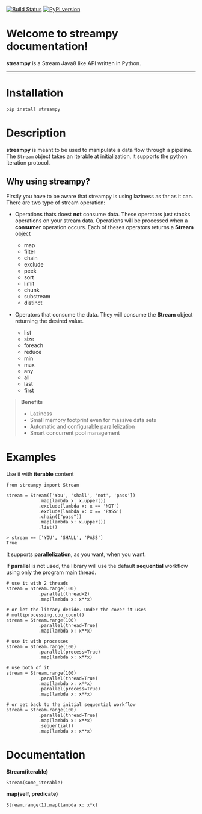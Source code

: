 [![Build Status](https://travis-ci.org/tolsac/streampy.svg?branch=master)](https://travis-ci.org/tolsac/streampy) [![PyPI version](https://badge.fury.io/py/streampy.svg)](https://badge.fury.io/py/streampy)

Welcome to streampy documentation!
===================


**streampy** is a Stream Java8 like API written in Python. 

----------

Installation
============

```
pip install streampy
```

Description
===========

**streampy** is meant to be used to manipulate a data flow through a pipeline. The ```Stream``` object takes an iterable at initialization, it supports the python iteration protocol.

Why using streampy?
-------------------

Firstly you have to be aware that streampy is using laziness as far as it can. There are two type of stream operation:

- Operations thats doest **not** consume data. These operators just stacks operations on your stream data. Operations will be processed when a **consumer** operation occurs. Each of theses operators returns a **Stream** object
	- map
	- filter
	- chain
	- exclude
	- peek
	- sort
	- limit
	- chunk
	- substream
	- distinct

- Operators that consume the data. They will consume the **Stream** object returning the desired value.
	- list
	- size
	- foreach
	- reduce
	- min
	- max
	- any
	- all
	- last
	- first

> **Benefits**
> - Laziness
> - Small memory footprint even for massive data sets
> - Automatic and configurable parallelization
> - Smart concurrent pool management

Examples
========

Use it with **iterable** content
```
from streampy import Stream

stream = Stream(['You', 'shall', 'not', 'pass'])
			.map(lambda x: x.upper())
            .exclude(lambda x: x == 'NOT')
            .exclude(lambda x: x == 'PASS')
            .chain(["pass"])
            .map(lambda x: x.upper())
            .list()

> stream == ['YOU', 'SHALL', 'PASS']
True
```

It supports **parallelization**, as you want, when you want. 

If **parallel** is not used, the library will use the default **sequential** workflow using only the program main thread.
```
# use it with 2 threads
stream = Stream.range(100)
			.parallel(thread=2)
			.map(lambda x: x**x)

# or let the library decide. Under the cover it uses 
# multiprocessing.cpu_count()
stream = Stream.range(100)
			.parallel(thread=True)
			.map(lambda x: x**x)

# use it with processes
stream = Stream.range(100)
			.parallel(process=True)
			.map(lambda x: x**x)

# use both of it
stream = Stream.range(100)
			.parallel(thread=True)
			.map(lambda x: x**x)
			.parallel(process=True)
			.map(lambda x: x**x)

# or get back to the initial sequential workflow
stream = Stream.range(100)
			.parallel(thread=True)
			.map(lambda x: x**x)
			.sequential()
			.map(lambda x: x**x)

```

Documentation
=============

**Stream(iterable)**
```
Stream(some_iterable)
```

**map(self, predicate)**
```
Stream.range(1).map(lambda x: x*x)
```
